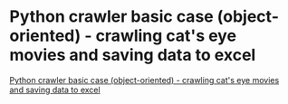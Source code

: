 # Python crawler basic case (object-oriented) - crawling cat's eye movies and saving data to excel
[Python crawler basic case (object-oriented) - crawling cat's eye movies and saving data to excel](https://aiwithcloud.com/2022/09/15/python_crawler_basic_case_object_oriented___crawling_cats_eye_movies_and_saving_data_to_excel/)